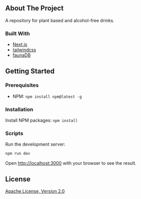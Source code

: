 ## About The Project

A repository for plant based and alcohol-free drinks.

### Built With

* [Next.js](https://nextjs.org/)
* [tailwindcss](https://tailwindcss.com/)
* [faunaDB](https://fauna.com/)

## Getting Started

### Prerequisites

* NPM: `npm install npm@latest -g`

### Installation

Install NPM packages: `npm install`

### Scripts

Run the development server:

```bash
npm run dev
```

Open [http://localhost:3000](http://localhost:3000) with your browser to see the result.

## License
[Apache License, Version 2.0](http://www.apache.org/licenses/LICENSE-2.0)
